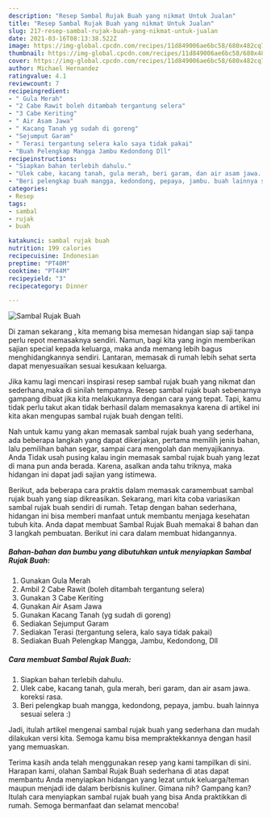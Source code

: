 ```yaml
---
description: "Resep Sambal Rujak Buah yang nikmat Untuk Jualan"
title: "Resep Sambal Rujak Buah yang nikmat Untuk Jualan"
slug: 217-resep-sambal-rujak-buah-yang-nikmat-untuk-jualan
date: 2021-03-16T08:13:38.522Z
image: https://img-global.cpcdn.com/recipes/11d849006ae6bc58/680x482cq70/sambal-rujak-buah-foto-resep-utama.jpg
thumbnail: https://img-global.cpcdn.com/recipes/11d849006ae6bc58/680x482cq70/sambal-rujak-buah-foto-resep-utama.jpg
cover: https://img-global.cpcdn.com/recipes/11d849006ae6bc58/680x482cq70/sambal-rujak-buah-foto-resep-utama.jpg
author: Michael Hernandez
ratingvalue: 4.1
reviewcount: 7
recipeingredient:
- " Gula Merah"
- "2 Cabe Rawit boleh ditambah tergantung selera"
- "3 Cabe Keriting"
- " Air Asam Jawa"
- " Kacang Tanah yg sudah di goreng"
- "Sejumput Garam"
- " Terasi tergantung selera kalo saya tidak pakai"
- "Buah Pelengkap Mangga Jambu Kedondong Dll"
recipeinstructions:
- "Siapkan bahan terlebih dahulu."
- "Ulek cabe, kacang tanah, gula merah, beri garam, dan air asam jawa. koreksi rasa."
- "Beri pelengkap buah mangga, kedondong, pepaya, jambu. buah lainnya sesuai selera :)"
categories:
- Resep
tags:
- sambal
- rujak
- buah

katakunci: sambal rujak buah 
nutrition: 199 calories
recipecuisine: Indonesian
preptime: "PT40M"
cooktime: "PT44M"
recipeyield: "3"
recipecategory: Dinner

---
```



![Sambal Rujak Buah](https://img-global.cpcdn.com/recipes/11d849006ae6bc58/680x482cq70/sambal-rujak-buah-foto-resep-utama.jpg)

Di zaman  sekarang , kita memang bisa memesan hidangan siap saji tanpa perlu repot memasaknya sendiri. Namun, bagi kita yang ingin memberikan sajian special kepada keluarga, maka anda memang lebih bagus menghidangkannya sendiri. Lantaran, memasak di rumah lebih sehat serta dapat menyesuaikan sesuai kesukaan keluarga.

Jika kamu lagi mencari inspirasi resep sambal rujak buah yang nikmat dan sederhana,maka di sinilah tempatnya. Resep sambal rujak buah  sebenarnya gampang dibuat jika kita melakukannya dengan cara yang tepat. Tapi, kamu tidak perlu takut akan tidak berhasil dalam memasaknya 
karena di artikel ini kita akan mengupas sambal rujak buah dengan teliti.  



Nah untuk kamu yang akan memasak sambal rujak buah yang sederhana, ada beberapa langkah yang dapat dikerjakan, pertama memilih jenis bahan, lalu pemilihan bahan segar, sampai cara mengolah dan menyajikannya. Anda Tidak usah pusing kalau ingin memasak sambal rujak buah yang lezat di mana pun anda berada. Karena, asalkan anda  tahu triknya, maka hidangan ini dapat jadi sajian yang istimewa.

Berikut, ada beberapa cara praktis  dalam memasak caramembuat sambal rujak buah yang siap dikreasikan. Sekarang, mari kita coba variasikan sambal rujak buah sendiri di rumah. Tetap dengan bahan sederhana, hidangan ini bisa memberi manfaat untuk membantu menjaga kesehatan tubuh kita. Anda dapat membuat Sambal Rujak Buah memakai 8 bahan dan 3 langkah pembuatan. Berikut ini cara dalam membuat hidangannya.

<!--inarticleads1-->

##### Bahan-bahan dan bumbu yang dibutuhkan untuk menyiapkan Sambal Rujak Buah:

1. Gunakan  Gula Merah
1. Ambil 2 Cabe Rawit (boleh ditambah tergantung selera)
1. Gunakan 3 Cabe Keriting
1. Gunakan  Air Asam Jawa
1. Gunakan  Kacang Tanah (yg sudah di goreng)
1. Sediakan Sejumput Garam
1. Sediakan  Terasi (tergantung selera, kalo saya tidak pakai)
1. Sediakan Buah Pelengkap Mangga, Jambu, Kedondong, Dll




<!--inarticleads2-->

##### Cara membuat Sambal Rujak Buah:

1. Siapkan bahan terlebih dahulu.
1. Ulek cabe, kacang tanah, gula merah, beri garam, dan air asam jawa. koreksi rasa.
1. Beri pelengkap buah mangga, kedondong, pepaya, jambu. buah lainnya sesuai selera :)




Jadi, itulah artikel mengenai  sambal rujak buah  yang sederhana dan mudah dilakukan versi kita. Semoga kamu bisa mempraktekkannya dengan hasil yang memuaskan. 

Terima kasih anda telah menggunakan resep yang kami tampilkan di sini. Harapan kami, olahan  Sambal Rujak Buah sederhana di atas dapat membantu Anda menyiapkan hidangan yang lezat untuk keluarga/teman maupun menjadi ide dalam berbisnis kuliner. Gimana nih? Gampang kan? Itulah cara menyiapkan sambal rujak buah yang bisa Anda praktikkan di rumah. Semoga bermanfaat dan selamat mencoba!

